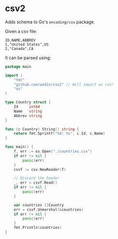 csv2
====

Adds schema to Go's `encoding/csv` package.

Given a csv file:

    ID,NAME,ABBREV
    1,"United States",US
    2,"Canada",CA

It can be parsed using:

```go
package main

import (
    "fmt"
    "github.com/aodin/csv2" // Will import as csv!
    "os"
)

type Country struct {
    Id     int64
    Name   string
    Abbrev string
}

func (c Country) String() string {
    return fmt.Sprintf("%d: %s", c.Id, c.Name)
}

func main() {
    f, err := os.Open("./countries.csv")
    if err != nil {
        panic(err)
    }
    csvf := csv.NewReader(f)

    // Discard the header
    _, err = csvf.Read()
    if err != nil {
        panic(err)
    }

    var countries []Country
    err = csvf.Unmarshal(&countries)
    if err != nil {
        panic(err)
    }
    fmt.Println(countries)
}
```